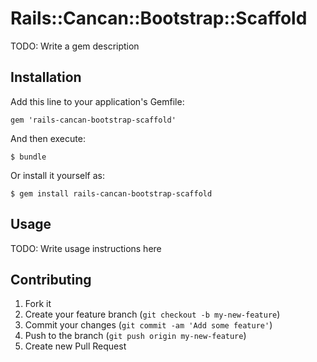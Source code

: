 # Rails::Cancan::Bootstrap::Scaffold

TODO: Write a gem description

## Installation

Add this line to your application's Gemfile:

    gem 'rails-cancan-bootstrap-scaffold'

And then execute:

    $ bundle

Or install it yourself as:

    $ gem install rails-cancan-bootstrap-scaffold

## Usage

TODO: Write usage instructions here

## Contributing

1. Fork it
2. Create your feature branch (`git checkout -b my-new-feature`)
3. Commit your changes (`git commit -am 'Add some feature'`)
4. Push to the branch (`git push origin my-new-feature`)
5. Create new Pull Request
